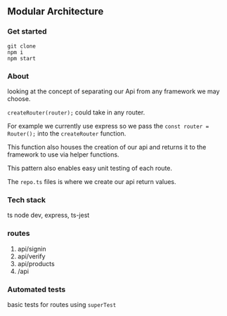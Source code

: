 ## Modular Architecture

### Get started

```
git clone
npm i
npm start
```

### About

looking at the concept of separating our Api from any framework we may choose.

`createRouter(router);` could take in any router.

For example we currently use express so we pass the `const router = Router();` into the `createRouter` function.

This function also houses the creation of our api and returns it to the framework to use via helper functions.

This pattern also enables easy unit testing of each route.

The `repo.ts` files is where we create our api return values.

### Tech stack

ts node dev, express, ts-jest

### routes

1. api/signin
2. api/verify
3. api/products
4. /api

### Automated tests

basic tests for routes using `superTest`
